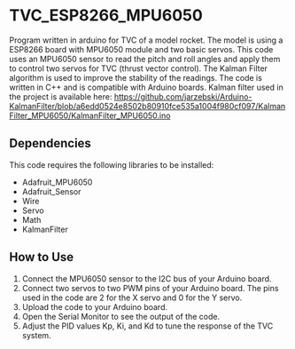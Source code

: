 # TVC_ESP8266_MPU6050

Program written in arduino for TVC of a model rocket. The model is using a ESP8266 board with MPU6050 module and two basic servos. 
This code uses an MPU6050 sensor to read the pitch and roll angles and apply them to control two servos for TVC (thrust vector control). The Kalman Filter algorithm is used to improve the stability of the readings. The code is written in C++ and is compatible with Arduino boards.
Kalman filter used in the project is available here: 
https://github.com/jarzebski/Arduino-KalmanFilter/blob/a6edd0524e8502b80910fce535a1004f980cf097/KalmanFilter_MPU6050/KalmanFilter_MPU6050.ino

## Dependencies
This code requires the following libraries to be installed:

- Adafruit_MPU6050
- Adafruit_Sensor
- Wire
- Servo
- Math
- KalmanFilter

## How to Use
1. Connect the MPU6050 sensor to the I2C bus of your Arduino board.
2. Connect two servos to two PWM pins of your Arduino board. The pins used in the code are 2 for the X servo and 0 for the Y servo.
3. Upload the code to your Arduino board.
4. Open the Serial Monitor to see the output of the code.
5. Adjust the PID values Kp, Ki, and Kd to tune the response of the TVC system.
